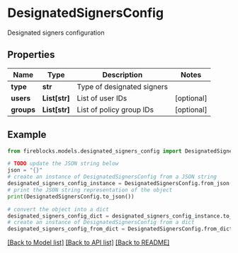 # DesignatedSignersConfig

Designated signers configuration

## Properties

Name | Type | Description | Notes
------------ | ------------- | ------------- | -------------
**type** | **str** | Type of designated signers | 
**users** | **List[str]** | List of user IDs | [optional] 
**groups** | **List[str]** | List of policy group IDs | [optional] 

## Example

```python
from fireblocks.models.designated_signers_config import DesignatedSignersConfig

# TODO update the JSON string below
json = "{}"
# create an instance of DesignatedSignersConfig from a JSON string
designated_signers_config_instance = DesignatedSignersConfig.from_json(json)
# print the JSON string representation of the object
print(DesignatedSignersConfig.to_json())

# convert the object into a dict
designated_signers_config_dict = designated_signers_config_instance.to_dict()
# create an instance of DesignatedSignersConfig from a dict
designated_signers_config_from_dict = DesignatedSignersConfig.from_dict(designated_signers_config_dict)
```
[[Back to Model list]](../README.md#documentation-for-models) [[Back to API list]](../README.md#documentation-for-api-endpoints) [[Back to README]](../README.md)


